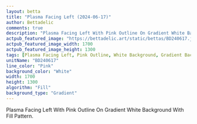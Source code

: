 ```yaml
---
layout: betta
title: "Plasma Facing Left (2024-06-17)"
author: Bettadelic
comments: true
description: "Plasma Facing Left With Pink Outline On Gradient White Background With Fill Pattern."
actpub_featured_image: "https://bettadelic.art/static/bettas/BD240617.jpg"
actpub_featured_image_width: 1700
actpub_featured_image_height: 1300
tags: [Plasma Facing Left, Pink Outline, White Background, Gradient Background Pattern, Fill Pattern, June 2024]
unitName: "BD240617"
line_color: "Pink"
background_color: "White"
width: 1700
height: 1300
algorithm: "Fill"
background_type: "Gradient"
---
```


Plasma Facing Left With Pink Outline On Gradient White Background With Fill Pattern.
